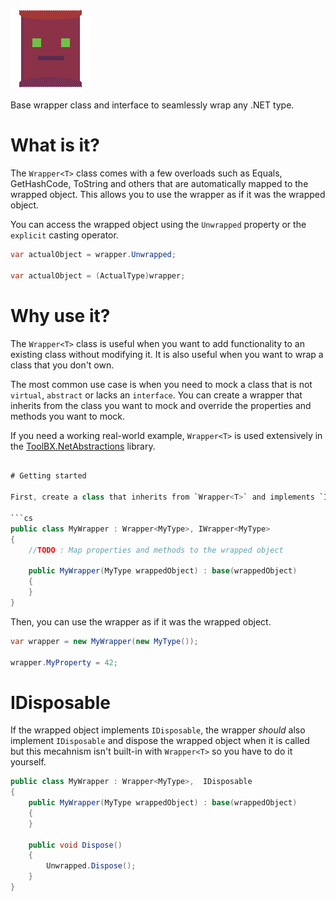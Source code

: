 ![WrapperMeister](https://github.com/Moreault/WrapperMeister/blob/master/wrappermeister.png)

Base wrapper class and interface to seamlessly wrap any .NET type.

# What is it?
The `Wrapper<T>` class comes with a few overloads such as Equals, GetHashCode, ToString and others that are automatically mapped to the wrapped object. This allows you to use the wrapper as if it was the wrapped object.

You can access the wrapped object using the `Unwrapped` property or the `explicit` casting operator.

```cs
var actualObject = wrapper.Unwrapped;

var actualObject = (ActualType)wrapper;
```

# Why use it?
The `Wrapper<T>` class is useful when you want to add functionality to an existing class without modifying it. It is also useful when you want to wrap a class that you don't own.

The most common use case is when you need to mock a class that is not `virtual`, `abstract` or lacks an `interface`. You can create a wrapper that inherits from the class you want to mock and override the properties and methods you want to mock.

If you need a working real-world example, `Wrapper<T>` is used extensively in the [ToolBX.NetAbstractions](https://github.com/Moreault/NetAbstractions/) library.

```cs

# Getting started

First, create a class that inherits from `Wrapper<T>` and implements `IWrapper<T>`.

```cs
public class MyWrapper : Wrapper<MyType>, IWrapper<MyType>
{
	//TODO : Map properties and methods to the wrapped object

	public MyWrapper(MyType wrappedObject) : base(wrappedObject)
	{
	}
}
```

Then, you can use the wrapper as if it was the wrapped object.

```cs
var wrapper = new MyWrapper(new MyType());

wrapper.MyProperty = 42;
```

# IDisposable
If the wrapped object implements `IDisposable`, the wrapper _should_ also implement `IDisposable` and dispose the wrapped object when it is called but this mecahnism isn't built-in with `Wrapper<T>` so you have to do it yourself.

```cs
public class MyWrapper : Wrapper<MyType>,  IDisposable
{
	public MyWrapper(MyType wrappedObject) : base(wrappedObject)
	{
	}

	public void Dispose()
	{
		Unwrapped.Dispose();
	}
}
```